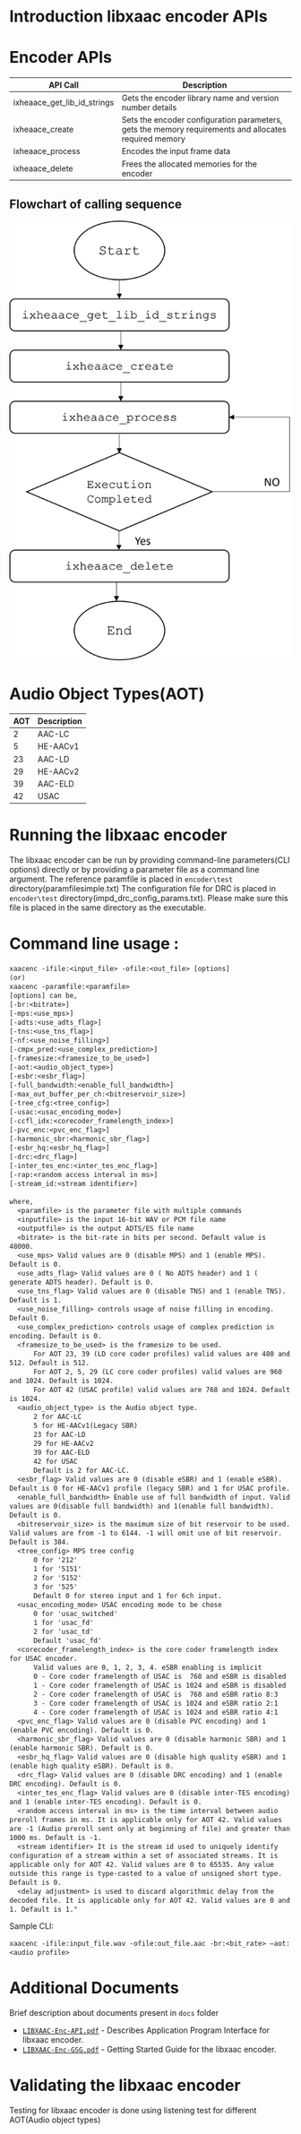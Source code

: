 # Introduction libxaac encoder APIs

# Encoder APIs

| **API Call** | **Description** |
|------|------|
|ixheaace_get_lib_id_strings| Gets the encoder library name and version number details |
|ixheaace_create| Sets the encoder configuration parameters, gets the memory requirements and allocates required memory |
|ixheaace_process| Encodes the input frame data |
|ixheaace_delete| Frees the allocated memories for the encoder |

## Flowchart of calling sequence
![API Flowchart](docs/Api_flowchart_enc.png)

# Audio Object Types(AOT)
| **AOT** | **Description** |
|------|------|
|2|AAC-LC|
|5|HE-AACv1|
|23|AAC-LD|
|29|HE-AACv2|
|39|AAC-ELD|
|42|USAC|

# Running the libxaac encoder
The libxaac encoder can be run by providing command-line parameters(CLI options) directly or by providing a parameter file as a command line argument.
The reference paramfile is placed in `encoder\test` directory(paramfilesimple.txt)
The configuration file for DRC is placed in `encoder\test` directory(impd_drc_config_params.txt). Please make sure this file is placed in the same directory as the executable.

# Command line usage :
```
xaacenc -ifile:<input_file> -ofile:<out_file> [options]
(or)
xaacenc -paramfile:<paramfile>
[options] can be,
[-br:<bitrate>]
[-mps:<use_mps>]
[-adts:<use_adts_flag>]
[-tns:<use_tns_flag>]
[-nf:<use_noise_filling>]
[-cmpx_pred:<use_complex_prediction>]
[-framesize:<framesize_to_be_used>]
[-aot:<audio_object_type>]
[-esbr:<esbr_flag>]
[-full_bandwidth:<enable_full_bandwidth>]
[-max_out_buffer_per_ch:<bitreservoir_size>]
[-tree_cfg:<tree_config>]
[-usac:<usac_encoding_mode>]
[-ccfl_idx:<corecoder_framelength_index>]
[-pvc_enc:<pvc_enc_flag>]
[-harmonic_sbr:<harmonic_sbr_flag>]
[-esbr_hq:<esbr_hq_flag>]
[-drc:<drc_flag>]
[-inter_tes_enc:<inter_tes_enc_flag>]
[-rap:<random access interval in ms>]
[-stream_id:<stream identifier>]

where,
  <paramfile> is the parameter file with multiple commands
  <inputfile> is the input 16-bit WAV or PCM file name
  <outputfile> is the output ADTS/ES file name
  <bitrate> is the bit-rate in bits per second. Default value is 48000.
  <use_mps> Valid values are 0 (disable MPS) and 1 (enable MPS). Default is 0.
  <use_adts_flag> Valid values are 0 ( No ADTS header) and 1 ( generate ADTS header). Default is 0.
  <use_tns_flag> Valid values are 0 (disable TNS) and 1 (enable TNS). Default is 1.
  <use_noise_filling> controls usage of noise filling in encoding. Default 0.
  <use_complex_prediction> controls usage of complex prediction in encoding. Default is 0.
  <framesize_to_be_used> is the framesize to be used.
      For AOT 23, 39 (LD core coder profiles) valid values are 480 and 512. Default is 512.
      For AOT 2, 5, 29 (LC core coder profiles) valid values are 960 and 1024. Default is 1024.
      For AOT 42 (USAC profile) valid values are 768 and 1024. Default is 1024.
  <audio_object_type> is the Audio object type.
      2 for AAC-LC
      5 for HE-AACv1(Legacy SBR)
      23 for AAC-LD
      29 for HE-AACv2
      39 for AAC-ELD
      42 for USAC
      Default is 2 for AAC-LC.
  <esbr_flag> Valid values are 0 (disable eSBR) and 1 (enable eSBR). Default is 0 for HE-AACv1 profile (legacy SBR) and 1 for USAC profile.
  <enable_full_bandwidth> Enable use of full bandwidth of input. Valid values are 0(disable full bandwidth) and 1(enable full bandwidth). Default is 0.
  <bitreservoir_size> is the maximum size of bit reservoir to be used. Valid values are from -1 to 6144. -1 will omit use of bit reservoir. Default is 384.
  <tree_config> MPS tree config
      0 for '212'
      1 for '5151'
      2 for '5152'
      3 for '525'
      Default 0 for stereo input and 1 for 6ch input.
  <usac_encoding_mode> USAC encoding mode to be chose
      0 for 'usac_switched'
      1 for 'usac_fd'
      2 for 'usac_td'
      Default 'usac_fd'
  <corecoder_framelength_index> is the core coder framelength index for USAC encoder.
      Valid values are 0, 1, 2, 3, 4. eSBR enabling is implicit
      0 - Core coder framelength of USAC is  768 and eSBR is disabled
      1 - Core coder framelength of USAC is 1024 and eSBR is disabled
      2 - Core coder framelength of USAC is  768 and eSBR ratio 8:3
      3 - Core coder framelength of USAC is 1024 and eSBR ratio 2:1
      4 - Core coder framelength of USAC is 1024 and eSBR ratio 4:1
  <pvc_enc_flag> Valid values are 0 (disable PVC encoding) and 1 (enable PVC encoding). Default is 0.
  <harmonic_sbr_flag> Valid values are 0 (disable harmonic SBR) and 1 (enable harmonic SBR). Default is 0.
  <esbr_hq_flag> Valid values are 0 (disable high quality eSBR) and 1 (enable high quality eSBR). Default is 0.
  <drc_flag> Valid values are 0 (disable DRC encoding) and 1 (enable DRC encoding). Default is 0.
  <inter_tes_enc_flag> Valid values are 0 (disable inter-TES encoding) and 1 (enable inter-TES encoding). Default is 0.
  <random access interval in ms> is the time interval between audio preroll frames in ms. It is applicable only for AOT 42. Valid values are -1 (Audio preroll sent only at beginning of file) and greater than 1000 ms. Default is -1.
  <stream identifier> It is the stream id used to uniquely identify configuration of a stream within a set of associated streams. It is applicable only for AOT 42. Valid values are 0 to 65535. Any value outside this range is type-casted to a value of unsigned short type. Default is 0.
  <delay adjustment> is used to discard algorithmic delay from the decoded file. It is applicable only for AOT 42. Valid values are 0 and 1. Default is 1."

```
Sample CLI:
```
xaacenc -ifile:input_file.wav -ofile:out_file.aac -br:<bit_rate> –aot:<audio profile>  
```


#  Additional Documents
Brief description about documents present in  `docs` folder
* [`LIBXAAC-Enc-API.pdf`](docs/LIBXAAC-Enc-API.pdf) - Describes Application Program Interface for libxaac encoder.
* [`LIBXAAC-Enc-GSG.pdf`](docs/LIBXAAC-Enc-GSG.pdf) - Getting Started Guide for the libxaac encoder.

# Validating the libxaac encoder
Testing for libxaac encoder is done using listening test for different AOT(Audio object types)
